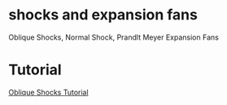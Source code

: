 # shocks and expansion fans
 Oblique Shocks, Normal Shock, Prandlt Meyer Expansion Fans

# Tutorial
[Oblique Shocks Tutorial](https://colab.research.google.com/github/pjuangph/turbo-design/blob/main/examples/optturb-turbine/optturb.ipynb)
